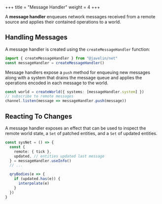 +++
title = "Message Handler"
weight = 4
+++

A **message handler** enqueues network messages received from a remote source and applies their contained operations to a world.

## Handling Messages

A message handler is created using the `createMessageHandler` function:

```ts
import { createMessageHandler } from "@javelin/net"
const messageHandler = createMessageHandler()
```

Message handlers expose a `push` method for enqueuing new messages along with a system that drains the message queue and applies the operations encoded in each message to the world.

```ts
const world = createWorld({ systems: [messageHandler.system] })
// subscribe to remote messages
channel.listen(message => messageHandler.push(message))
```

## Reacting To Changes

A message handler exposes an effect that can be used to inspect the remote world state, a `Set` of patched entities, and a `Set` of updated entities.

```ts
const sysNet = () => {
  const {
    remote: { tick },
    updated, // entities updated last message
  } = messageHandler.useInfo()
  // ...

  qryBodies(e => {
    if (updated.has(e)) {
      interpolate(e)
    }
  })
}
```
